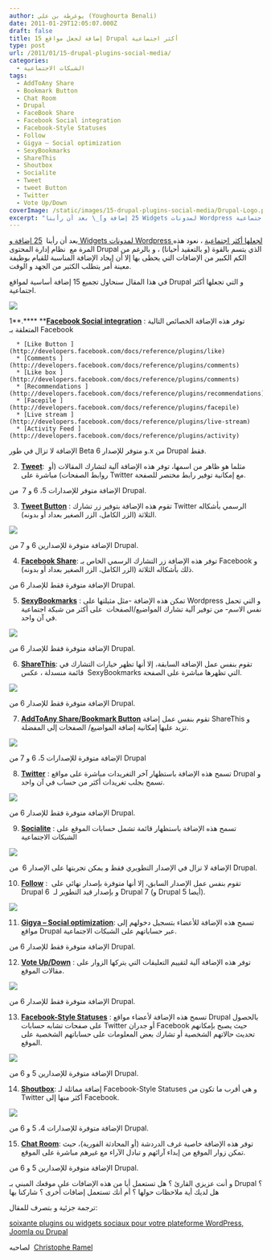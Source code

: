```yaml
---
author: يوغرطة بن علي (Youghourta Benali)
date: 2011-01-29T12:05:07.000Z
draft: false
title: 15 إضافة لجعل مواقع Drupal أكثر اجتماعية
type: post
url: /2011/01/15-drupal-plugins-social-media/
categories:
  - الشبكات الاجتماعية
tags:
  - AddToAny Share
  - Bookmark Button
  - Chat Room
  - Drupal
  - FaceBook Share
  - Facebook Social integration
  - Facebook-Style Statuses
  - Follow
  - Gigya – Social optimization
  - SexyBookmarks
  - ShareThis
  - Shoutbox
  - Socialite
  - Tweet
  - tweet Button
  - Twitter
  - Vote Up/Down
coverImage: /static/images/15-drupal-plugins-social-media/Drupal-Logo.png
excerpt: "بعد أن رأينا \_[25 إضافة و Widgets لمدونات Wordpress لجعلها أكثر اجتماعية](../2010/10/25-wordpress-plugins-widgets-social-media/) ، نعود هذه المرة مع\_ نظام إدارة المحتوى Drupal الذي يتسم بالقوة (و بالتعقيد أحيانا) ، و بالرغم من الكم الكبير من الإضافات التي يحظى بها إلا أن"
---
```

بعد أن رأينا  [25 إضافة و Widgets لمدونات Wordpress لجعلها أكثر اجتماعية](../2010/10/25-wordpress-plugins-widgets-social-media/) ، نعود هذه المرة مع  نظام إدارة المحتوى Drupal الذي يتسم بالقوة (و بالتعقيد أحيانا) ، و بالرغم من الكم الكبير من الإضافات التي يحظى بها إلا أن إيجاد الإضافة المناسبة للقيام بوظيفة معينة أمر يتطلب الكثير من الجهد و الوقت.

في هذا المقال سنحاول تجميع 15 إضافة أساسية لمواقع Drupal و التي تجعلها أكثر اجتماعية.

[](https://socialmedia4arab.com/wp-content/uploads/2011/01/Drupal-Logo.png)![](/static/images/15-drupal-plugins-social-media/Drupal-Logo.png)

1\*\*.\*\*\*\* \*\***[Facebook Social integration](http://drupal.org/project/fb_social)** : توفر هذه الإضافة الخصائص التالية المتعلقة بـ Facebook

~~~
  * [Like Button ](http://developers.facebook.com/docs/reference/plugins/like)
  * [Comments ](http://developers.facebook.com/docs/reference/plugins/comments)
  * [Like box ](http://developers.facebook.com/docs/reference/plugins/comments)
  * [Recommendations ](http://developers.facebook.com/docs/reference/plugins/recommendations)
  * [Facepile ](http://developers.facebook.com/docs/reference/plugins/facepile)
  * [Live stream ](http://developers.facebook.com/docs/reference/plugins/live-stream)
  * [Activity Feed ](http://developers.facebook.com/docs/reference/plugins/activity)
~~~

الإضافة لا تزال في طور Beta و متوفر للإصدار 6.x من Drupal فقط.

2.  **[Tweet](http://drupal.org/project/tweet)**:  مثلما هو ظاهر من اسمها، توفر هذه الإضافة آلية لتشارك المقالات (أو روابط الصفحات) مباشرة على Twitter مع إمكانية توفير رابط مختصر للصفحة.

الإضافة متوفر للإصدارات 5، 6 و 7  من Drupal.

3.  **[Tweet Button](http://drupal.org/project/tweetbutton)** : تقوم هذه الإضافة بتوفير زر تشارك Twitter الرسمي بأشكاله الثلاثة (الزر الكامل، الزر الصغير بعداد أو بدونه).

![](/static/images/15-drupal-plugins-social-media/tweet_button\_0.png)

الإضافة متوفرة للإصدارين 6 و 7 من Drupal.

4.  **[Facebook Share](http://drupal.org/project/facebookshare)**: توفر هذه الإضافة زر التشارك الرسمي الخاص بـ Facebook و ذلك بأشكاله الثلاثة (الزر الكامل، الزر الصغير بعداد أو بدونه).

الإضافة متوفرة فقط للإصدار 6 من Drupal.

5.  **[SexyBookmarks](http://drupal.org/project/sexybookmarks)** : تمكن هذه الإضافة -مثل مثيلتها على Wordpress و التي تحمل نفس الاسم- من توفير آلية تشارك المواضيع/الصفحات  على أكثر من شبكة اجتماعية في آن واحد.

![](/static/images/15-drupal-plugins-social-media/SexyBookmarks.png)

الإضافة متوفرة فقط للإصدار 6 من Drupal.

6.  **[ShareThis](http://drupal.org/project/sharethis)**: تقوم بنفس عمل الإضافة السابقة، إلا أنها تظهر خيارات التشارك في قائمة منسدلة ، عكس  SexyBookmarks التي تظهرها مباشرة على الصفحة.

![](/static/images/15-drupal-plugins-social-media/sharethis_drupal_module.png)

الإضافة متوفرة فقط للإصدار 6 من Drupal.

7.  [**AddToAny Share/Bookmark Button**](http://drupal.org/project/addtoany) تقوم بنفس عمل إضافة ShareThis و تزيد عليها إمكانية إضافة المواضيع/ الصفحات إلى المفضلة.

![](/static/images/15-drupal-plugins-social-media/addtoany.png)

الإضافة متوفرة للإصدارات 5، 6 و 7 من Drupal

8.  [**Twitter**](http://drupal.org/project/twitter) : تسمح هذه الإضافة باستظهار آخر التغريدات مباشرة على مواقع Drupal و تسمح بجلب تغريدات أكثر من حساب في آن واحد.

![](/static/images/15-drupal-plugins-social-media/twitter\_0.png)

الإضافة متوفرة فقط للإصدار 6 من Drupal.

9.  [**Socialite**](http://drupal.org/project/socialite) : تسمح هذه الإضافة باستظهار قائمة تشمل حسابات الموقع على الشبكات الاجتماعية

![](/static/images/15-drupal-plugins-social-media/socialite.png)

الإضافة لا تزال في الإصدار التطويري فقط و يمكن تجربتها على الإصدار 6  من Drupal.

10. [**Follow**](http://drupal.org/project/follow) :  تقوم بنفس عمل الإصدار السابق، إلا أنها متوفرة بإصدار نهائي على Drupal 6  و بإصدار قيد التطوير لـ Drupal 7 (و Drupal 5 أيضا).

![](/static/images/15-drupal-plugins-social-media/follow.preview.png)

11. [**Gigya – Social optimization**](http://drupal.org/project/gigya): تسمح هذه الإضافة للأعضاء بتسجيل دخولهم إلى مواقع Drupal عبر حساباتهم على الشبكات الاجتماعية.

الإضافة متوفرة فقط للإصدار 6 من Drupal.

12. [**Vote Up/Down**](http://drupal.org/project/vote_up_down) : توفر هذه الإضافة آلية لتقييم التعليقات التي يتركها الزوار على مقالات الموقع.

![](/static/images/15-drupal-plugins-social-media/vud-widgets.png)

الإضافة متوفرة فقط للإصدار 6 من Drupal.

13. [**Facebook-Style Statuses**](http://drupal.org/project/facebook_status) : تسمح هذه الإضافة لأعضاء مواقع Drupal بالحصول على صفحات تشابه حسابات Twitter أو جدران Facebook حيث يصبح بإمكانهم تحديث حالاتهم الشخصية أو تشارك بعض المعلومات على حساباتهم الشخصية على الموقع.

![](/static/images/15-drupal-plugins-social-media/facebook_status_block\_0.png)

الإضافة متوفرة للإصدارين 5 و 6 من Drupal.

14. [**Shoutbox**](http://drupal.org/project/shoutbox): إضافة مماثلة لـ Facebook-Style Statuses و هي أقرب ما تكون من Twitter أكثر منها إلى Facebook.

![](/static/images/15-drupal-plugins-social-media/screenshot\_003\_0.png)

الإضافة متوفرة للإصدارات 4، 5 و 6 من Drupal.

15. [**Chat Room**](http://drupal.org/project/chatroom): توفر هذه الإضافة خاصية غرف الدردشة (أو المحادثة الفورية)، حيث تمكن زوار الموقع من إبداء آرائهم و تبادل الآراء مع غيرهم مباشرة على الموقع.

الإضافة متوفرة للإصدارين 5 و 6 من Drupal.

و أنت عزيزي القارئ ؟ هل تستعمل أيا من هذه الإضافات على موقعك المبني بـ Drupal ؟ هل لديك أية ملاحظات حولها ؟ أم أنك تستعمل إضافات أخرى ؟ شاركنا بها

ترجمة جزئية و بتصرف للمقال:

[soixante plugins ou widgets sociaux pour votre plateforme WordPress, Joomla ou Drupal](http://www.kriisiis.fr/index.php/60-plugins-ou-widgets-sociaux-pour-votre-plateforme-wordpress-joomla-ou-drupal/)

لصاحبه  [Christophe Ramel](http://twitter.com/Kriisiis)

